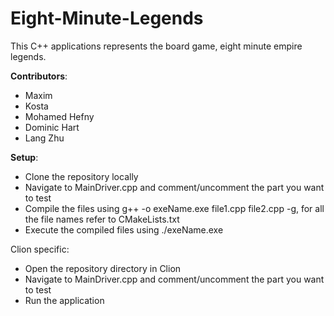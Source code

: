 # Eight-Minute-Legends
This C++ applications represents the board game, eight minute empire legends.

**Contributors**:
- Maxim
- Kosta
- Mohamed Hefny
- Dominic Hart
- Lang Zhu

**Setup**:

- Clone the repository locally
- Navigate to MainDriver.cpp and comment/uncomment the part you want to test
- Compile the files using g++ -o exeName.exe file1.cpp file2.cpp -g, for all the file names refer to CMakeLists.txt
- Execute the compiled files using ./exeName.exe

Clion specific:
- Open the repository directory in Clion
- Navigate to MainDriver.cpp and comment/uncomment the part you want to test
- Run the application


